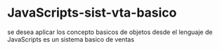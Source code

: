 # JavaScripts-sist-vta-basico
se desea aplicar los concepto basicos de objetos  desde  el lenguaje de JavaScripts
es un sistema  basico de ventas  
